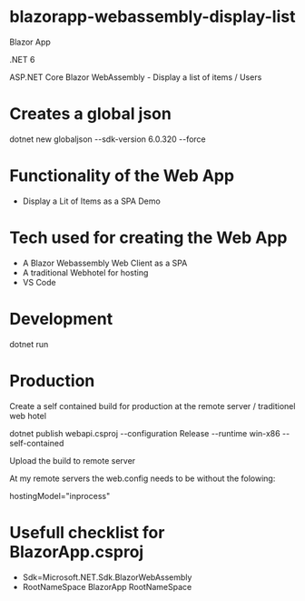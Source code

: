 # blazorapp-webassembly-display-list

Blazor App

.NET 6

ASP.NET Core Blazor WebAssembly - Display a list of items / Users

# Creates a global json

dotnet new globaljson --sdk-version 6.0.320 --force

# Functionality of the Web App

- Display a Lit of Items as a SPA Demo

# Tech used for creating the Web App

- A Blazor Webassembly Web Client as a SPA 
- A traditional Webhotel for hosting
- VS Code

# Development

dotnet run

# Production

Create a self contained build for production at the remote server / traditionel web hotel

dotnet publish webapi.csproj --configuration Release --runtime win-x86 --self-contained

Upload the build to remote server

At my remote servers the web.config needs to be without the folowing:

hostingModel="inprocess"

# Usefull checklist for BlazorApp.csproj

- Sdk=Microsoft.NET.Sdk.BlazorWebAssembly
- RootNameSpace BlazorApp RootNameSpace 
